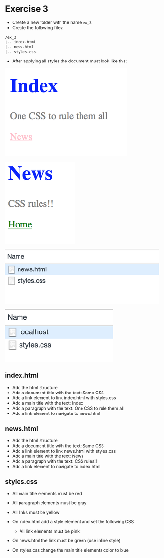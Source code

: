 # Exercise 3

- Create a new folder with the name `ex_3`
- Create the following files:

```
/ex_3
|-- index.html
|-- news.html
|-- styles.css
```

- After applying all styles the document must look like this:

![Ex 3](../../../resources/exercises/css/results/ex_3.png)

![Ex 3](../../../resources/exercises/css/results/ex_3b.png)

![Ex 3](../../../resources/exercises/css/results/ex_3c.png)

![Ex 3](../../../resources/exercises/css/results/ex_3d.png)

## index.html

- Add the html structure
- Add a document title with the text: Same CSS
- Add a link element to link index.html with styles.css
- Add a main title with the text: Index
- Add a paragraph with the text: One CSS to rule them all
- Add a link element to navigate to news.html

## news.html

- Add the html structure
- Add a document title with the text: Same CSS
- Add a link element to link news.html with styles.css
- Add a main title with the text: News
- Add a paragraph with the text: CSS rules!!
- Add a link element to navigate to index.html

## styles.css

- All main title elements must be red
- All paragraph elements must be gray
- All links must be yellow

- On index.html add a style element and set the following CSS
  - All link elements must be pink
- On news.html the link must be green (use inline style)
- On styles.css change the main title elements color to blue
